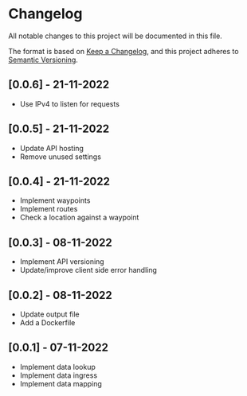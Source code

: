 # Changelog

All notable changes to this project will be documented in this file.

The format is based on [Keep a Changelog](https://keepachangelog.com/en/1.0.0/),
and this project adheres to [Semantic Versioning](https://semver.org/spec/v2.0.0.html).

## [0.0.6] - 21-11-2022
- Use IPv4 to listen for requests

## [0.0.5] - 21-11-2022
- Update API hosting
- Remove unused settings

## [0.0.4] - 21-11-2022
- Implement waypoints
- Implement routes
- Check a location against a waypoint

## [0.0.3] - 08-11-2022
- Implement API versioning
- Update/improve client side error handling

## [0.0.2] - 08-11-2022
- Update output file
- Add a Dockerfile

## [0.0.1] - 07-11-2022
- Implement data lookup
- Implement data ingress
- Implement data mapping
